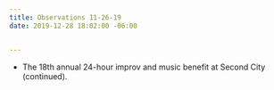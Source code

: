 ```yaml
---
title: Observations 11-26-19
date: 2019-12-28 18:02:00 -06:00


---
```


- The 18th annual 24-hour improv and music benefit at Second City (continued).